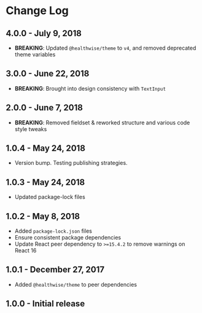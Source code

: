 # Change Log

## 4.0.0 - July 9, 2018

- **BREAKING**: Updated `@healthwise/theme` to `v4`, and removed deprecated theme variables

## 3.0.0 - June 22, 2018

- **BREAKING**: Brought into design consistency with `TextInput`

## 2.0.0 - June 7, 2018

- **BREAKING**: Removed fieldset & reworked structure and various code style tweaks

## 1.0.4 - May 24, 2018

- Version bump. Testing publishing strategies.

## 1.0.3 - May 24, 2018

- Updated package-lock files

## 1.0.2 - May 8, 2018

- Added `package-lock.json` files
- Ensure consistent package dependencies
- Update React peer dependency to `>=15.4.2` to remove warnings on React 16

## 1.0.1 - December 27, 2017

- Added `@healthwise/theme` to peer dependencies

## 1.0.0 - Initial release
